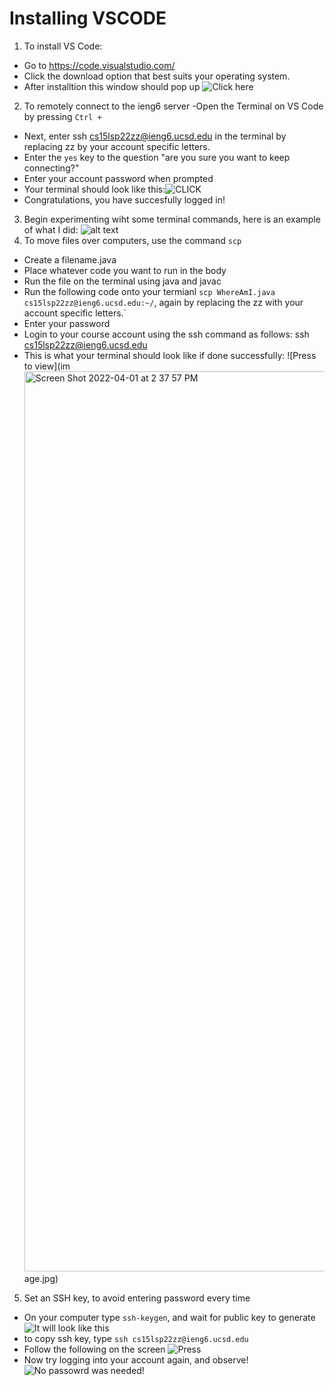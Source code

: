 # Installing VSCODE

1. To install VS Code:
  - Go to https://code.visualstudio.com/
  - Click the download option that best suits your operating system.
  - After installtion this window should pop up ![Click here](<img width="1440" alt="Screen Shot 2022-04-01 at 2 21 26 PM" src="https://user-images.githubusercontent.com/103288210/162635487-5f86e277-390a-4426-aa01-163911635dd6.png">
)
2. To remotely connect to the ieng6 server
  -Open the Terminal on VS Code by pressing `Ctrl + `
  - Next, enter ssh cs15lsp22zz@ieng6.ucsd.edu in the terminal by replacing zz by your account specific letters.
  - Enter the `yes` key to the question "are you sure you want to keep connecting?"
  - Enter your account password when prompted
  - Your terminal should look like this:![CLICK](<img width="1068" alt="Screen Shot 2022-04-01 at 2 27 08 PM" src="https://user-images.githubusercontent.com/103288210/162635748-799a9af3-71ce-4825-8023-f47969096cf1.png">
)
  - Congratulations, you have succesfully logged in!
3. Begin experimenting wiht some terminal commands, here is an example of what I did:
![alt text](<img width="1440" alt="Screen Shot 2022-04-01 at 2 37 57 PM" src="https://user-images.githubusercontent.com/103288210/162635865-de8947e6-f135-48e9-812c-476143f8690c.png">
)
4. To move files over computers, use the command `scp`
  - Create a filename.java
  - Place whatever code you want to run in the body
  - Run the file on the terminal using java and javac
  - Run the following code onto your termianl `scp WhereAmI.java cs15lsp22zz@ieng6.ucsd.edu:~/`, again by replacing the zz with your account specific letters.`
  - Enter your password
  - Login to your course account using the ssh command as follows: ssh cs15lsp22zz@ieng6.ucsd.edu
  - This is what your terminal should look like if done successfully:
  ![Press to view](im<img width="1440" alt="Screen Shot 2022-04-01 at 2 37 57 PM" src="https://user-images.githubusercontent.com/103288210/162636168-8720b3e8-6b94-4e27-be12-34418e08afe4.png">
age.jpg)
5. Set an SSH key, to avoid entering password every time
  - On your computer type `ssh-keygen`, and wait for public key to generate
  ![It will look like this](<img width="700" alt="Screen Shot 2022-04-10 at 12 31 58 PM" src="https://user-images.githubusercontent.com/103288210/162636499-5bd66a69-983d-4801-a241-6e9b6d8b6b11.png">)
  - to copy ssh key, type `ssh cs15lsp22zz@ieng6.ucsd.edu`
  - Follow the following on the screen ![Press](<img width="803" alt="Screen Shot 2022-04-10 at 12 38 17 PM" src="https://user-images.githubusercontent.com/103288210/162636702-1675b569-8187-4964-96be-8272ccb6ce7b.png">)
  - Now try logging into your account again, and observe!
  ![No passowrd was needed!](<img width="687" alt="Screen Shot 2022-04-10 at 12 41 02 PM" src="https://user-images.githubusercontent.com/103288210/162636779-cf2db3bd-28f2-4457-a98a-8b15201efa05.png">)


  
  

